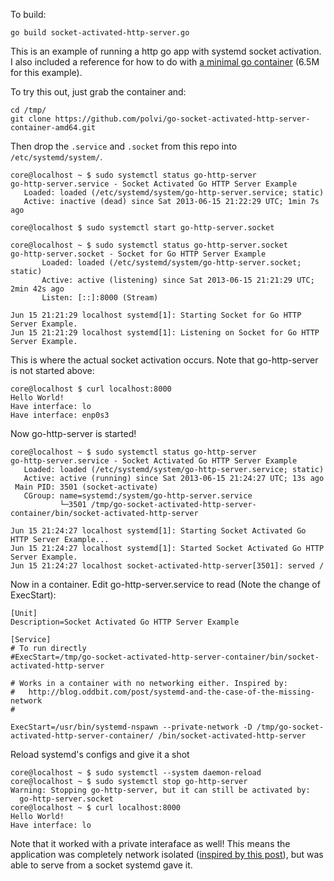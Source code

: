 To build:

```
go build socket-activated-http-server.go
```

This is an example of running a http go app with systemd socket activation. I also included a reference for how to do with [a minimal go container][1] (6.5M for this example). 

To try this out, just grab the container and:

```
cd /tmp/
git clone https://github.com/polvi/go-socket-activated-http-server-container-amd64.git
```

Then drop the `.service` and `.socket` from this repo into `/etc/systemd/system/`. 

```
core@localhost ~ $ sudo systemctl status go-http-server
go-http-server.service - Socket Activated Go HTTP Server Example
   Loaded: loaded (/etc/systemd/system/go-http-server.service; static)
   Active: inactive (dead) since Sat 2013-06-15 21:22:29 UTC; 1min 7s ago

core@localhost $ sudo systemctl start go-http-server.socket 

core@localhost ~ $ sudo systemctl status go-http-server.socket
go-http-server.socket - Socket for Go HTTP Server Example
       Loaded: loaded (/etc/systemd/system/go-http-server.socket; static)
       Active: active (listening) since Sat 2013-06-15 21:21:29 UTC; 2min 42s ago
       Listen: [::]:8000 (Stream)

Jun 15 21:21:29 localhost systemd[1]: Starting Socket for Go HTTP Server Example.
Jun 15 21:21:29 localhost systemd[1]: Listening on Socket for Go HTTP Server Example.
```

This is where the actual socket activation occurs. Note that go-http-server is not started above:

```
core@localhost $ curl localhost:8000
Hello World!
Have interface: lo
Have interface: enp0s3
```

Now go-http-server is started!

```
core@localhost ~ $ sudo systemctl status go-http-server        
go-http-server.service - Socket Activated Go HTTP Server Example
   Loaded: loaded (/etc/systemd/system/go-http-server.service; static)
   Active: active (running) since Sat 2013-06-15 21:24:27 UTC; 13s ago
 Main PID: 3501 (socket-activate)
   CGroup: name=systemd:/system/go-http-server.service
           └─3501 /tmp/go-socket-activated-http-server-container/bin/socket-activated-http-server

Jun 15 21:24:27 localhost systemd[1]: Starting Socket Activated Go HTTP Server Example...
Jun 15 21:24:27 localhost systemd[1]: Started Socket Activated Go HTTP Server Example.
Jun 15 21:24:27 localhost socket-activated-http-server[3501]: served /
```

Now in a container. Edit go-http-server.service to read (Note the change of ExecStart):

```
[Unit]
Description=Socket Activated Go HTTP Server Example

[Service]
# To run directly
#ExecStart=/tmp/go-socket-activated-http-server-container/bin/socket-activated-http-server

# Works in a container with no networking either. Inspired by:
#   http://blog.oddbit.com/post/systemd-and-the-case-of-the-missing-network
#

ExecStart=/usr/bin/systemd-nspawn --private-network -D /tmp/go-socket-activated-http-server-container/ /bin/socket-activated-http-server
```

Reload systemd's configs and give it a shot

```
core@localhost ~ $ sudo systemctl --system daemon-reload
core@localhost ~ $ sudo systemctl stop go-http-server
Warning: Stopping go-http-server, but it can still be activated by:
  go-http-server.socket
core@localhost ~ $ curl localhost:8000
Hello World!
Have interface: lo
```

Note that it worked with a private interaface as well! This means the application was completely network isolated ([inspired by this post][2]), but was able to serve from a socket systemd gave it. 

[1]: https://github.com/polvi/go-socket-activated-http-server-container-amd64
[2]: http://blog.oddbit.com/post/systemd-and-the-case-of-the-missing-network
